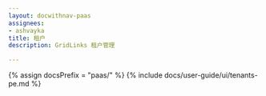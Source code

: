 ```yaml
---
layout: docwithnav-paas
assignees:
- ashvayka
title: 租户
description: GridLinks 租户管理

---
```


{% assign docsPrefix = "paas/" %}
{% include docs/user-guide/ui/tenants-pe.md %}